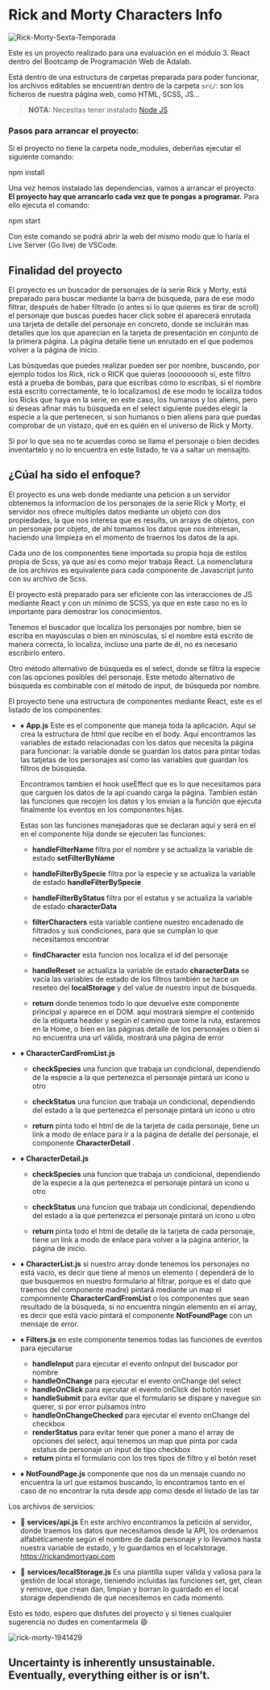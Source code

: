 # Rick and Morty Characters Info

![Rick-Morty-Sexta-Temporada](https://user-images.githubusercontent.com/112553001/207452667-e69eeb74-3d1c-475e-b676-9bf14387baf4.jpg)

Este es un proyecto realizado para una evaluación en el módulo 3. React dentro del Bootcamp de Programación Web de Adalab.

Está dentro de una estructura de carpetas preparada para poder funcionar, los archivos editables se encuentran dentro de la carpeta `src/`: son los ficheros de nuestra página web, como HTML, SCSS, JS...

> **NOTA:** Necesitas tener instalado [Node JS](https://nodejs.org/)

### Pasos para arrancar el proyecto:

Si el proyecto no tiene la carpeta node_modules, deberñas ejecutar el siguiente comando:

npm install

Una vez hemos instalado las dependencias, vamos a arrancar el proyecto. **El proyecto hay que arrancarlo cada vez que te pongas a programar.** Para ello ejecuta el comando:

npm start

Con este comando se podrá abrir la web del mismo modo que lo haría el Live Server (Go live) de VSCode.

## Finalidad del proyecto

El proyecto es un buscador de personajes de la serie Rick y Morty, está preparado para buscar mediante la barra de búsqueda, para de ese modo filtrar, después de haber filtrado (o antes si lo que quieres es tirar de scroll) el personaje que buscas puedes hacer click sobre él aparecerá enrutada una tarjeta de detalle del personaje en concreto, donde se incluirán mas detalles que los que aparecían en la tarjeta de presentación en conjunto de la primera página. La página detalle tiene un enrutado en el que podemos volver a la página de inicio.

Las búsquedas que puedes realizar pueden ser por nombre, buscando, por ejemplo todos los Rick, rick o RICK que quieras (ooooooooh si, este filtro está a prueba de bombas, para que escribas cómo lo escribas, si el nombre está escrito correctamente, te lo localizamos) de ese modo te localiza todos los Ricks que haya en la serie, en este caso, los humanos y los aliens, pero si deseas afinar más tu búsqueda en el select siguiente puedes elegir la especie a la que pertenecen, si son humanos o bien aliens para que puedas comprobar de un vistazo, qué en es quién en el universo de Rick y Morty.

Si por lo que sea no te acuerdas como se llama el personaje o bien decides inventartelo y no lo encuentra en este listado, te va a saltar un mensajito.

## ¿Cúal ha sido el enfoque?

El proyecto es una web donde mediante una peticion a un servidor obtenemos la informacion de los personajes de la serie Rick y Morty, el servidor nos ofrece multiples datos mediante un objeto con dos propiedades, la que nos interesa que es results, un arrays de objetos, con un personaje por objeto, de ahí tomamos los datos que nos interesan, haciendo una limpieza en el momento de traernos los datos de la api.

Cada uno de los componentes tiene importada su propia hoja de estilos propia de Scss, ya que así es como mejor trabaja React. La nomenclatura de los archivos es equivalente para cada componente de Javascript junto con su archivo de Scss.

El proyecto está preparado para ser eficiente con las interacciones de JS mediante React y con un mínimo de SCSS, ya que en este caso no es lo importante para demostrar los conocimientos.

Tenemos el buscador que localiza los personajes por nombre, bien se escriba en mayúsculas o bien en minúsculas, si el nombre está escrito de manera correcta, lo localiza, incluso una parte de él, no es necesario escribirlo entero.

Otro método alternativo de búsqueda es el select, donde se filtra la especie con las opciones posibles del personaje. Este método alternativo de búsqueda es combinable con el método de input, de búsqueda por nombre.

El proyecto tiene una estructura de componentes mediante React, este es el listado de los componentes:

- :diamonds: **App.js**
  Este es el componente que maneja toda la aplicación. Aquí se crea la estructura de html que recibe en el body. Aquí encontramos las variables de estado relacionadas con los datos que necesita la página para funcionar: la variable donde se guardan los datos para pintar todas las tatjetas de los personajes así como las variables que guardan los filtros de búsqueda.

  Encontramos tambien el hook useEffect que es lo que necesitamos para que carguen los datos de la api cuando carga la página.
  Tambíen están las funciones que recojen los datos y los envian a la función que ejecuta finalmente los eventos en los componentes hijas.

  Estas son las funciones manejadoras que se declaran aquí y será en el en el componente hija donde se ejecuten las funciones:

  - <strong>handleFilterName </strong> filtra por el nombre y se actualiza la variable de estado <strong>setFilterByName</strong>

  - <strong>handleFilterBySpecie</strong> filtra por la especie y se actualiza la variable de estado <strong>handleFilterBySpecie</strong>

  - <strong>handleFilterByStatus </strong> filtra por el estatus y se actualiza la variable de estado <strong>characterData</strong>

  - <strong>filterCharacters</strong> esta variable contiene nuestro encadenado de filtrados y sus condiciones, para que se cumplan lo que necesitamos encontrar

  - <strong>findCharacter</strong> esta funcion nos localiza el id del personaje

  - <strong>handleReset</strong> se actualiza la variable de estado <strong>characterData</strong> se vacía las variables de estado de los filtros también se hace un reseteo del <strong>localStorage</strong> y del value de nuestro input de búsqueda.

  - <strong>return</strong> donde tenemos todo lo que devuelve este componente principal y aparece en el DOM. aquí mostrará siempre el contenido de la etiqueta header y según el camino que tome la ruta, estaremos en la Home, o bien en las páginas detalle de los personajes o bien si no encuentra una url válida, mostrará una página de error

- :diamonds: **CharacterCardFromList.js**

  - <strong>checkSpecies</strong> una funcion que trabaja un condicional, dependiendo de la especie a la que pertenezca el personaje pintará un icono u otro

  - <strong>checkStatus</strong> una funcion que trabaja un condicional, dependiendo del estado a la que pertenezca el personaje pintará un icono u otro

  - <strong>return</strong> pinta todo el html de de la tarjeta de cada personaje, tiene un link a modo de enlace para ir a la página de detalle del personaje, el componente <strong>CharacterDetail</strong> .

- :diamonds: **CharacterDetail.js**

  - <strong>checkSpecies</strong> una funcion que trabaja un condicional, dependiendo de la especie a la que pertenezca el personaje pintará un icono u otro

  - <strong>checkStatus</strong> una funcion que trabaja un condicional, dependiendo del estado a la que pertenezca el personaje pintará un icono u otro

  - <strong>return</strong> pinta todo el html de detalle de la tarjeta de cada personaje, tiene un link a modo de enlace para volver a la página anterior, la página de inicio.

- :diamonds: **CharacterList.js**
  si nuestro array donde tenemos los personajes no está vacío, es decir que tiene al menos un elemento ( dependerá de lo que busquemos en nuestro formulario al filtrar, porque es el dato que traemos del componente madre) pintará mediante un map el compomnente <strong>CharacterCardFromList</strong> o los componentes que sean resultado de la búsqueda, si no encuentra ningún elemento en el array, es decir que está vacío pintará el componente <strong>NotFoundPage</strong> con un mensaje de error.

- :diamonds: **Filters.js**
  en este componente tenemos todas las funciones de eventos para ejecutarse
  - <strong>handleInput</strong> para ejecutar el evento onInput del buscador por nombre
  - <strong>handleOnChange</strong> para ejecutar el evento onChange del select
  - <strong>handleOnClick</strong> para ejecutar el evento onClick del botón reset
  - <strong>handleSubmit</strong> para evitar que el formulario se dispare y navegue sin querer, si por error pulsamos intro
  - <strong>handleOnChangeChecked</strong> para ejecutar el evento onChange del checkbox
  - <strong>renderStatus</strong> para evitar tener que poner a mano el array de opciones del select, aquí tenemos un map que pinta por cada estatus de personaje un input de tipo checkbox
  - <strong>return</strong> pinta el formulario con los tres tipos de filtro y el botón reset
- :diamonds: **NotFoundPage.js**
  componente que nos da un mensaje cuando no encuentra la url que estamos buscando, lo encontramos tanto en el caso de no encontrar la ruta desde app como desde el listado de las tar

Los archivos de servicios:

- :gem: **services/api.js**
  En este archivo encontramos la petición al servidor, donde traemos los datos que necesitamos desde la API, los ordenamos alfabéticamente según el nombre de dada personaje y lo llevamos hasta nuestra variable de estado, y lo guardamos en el localstorage. https://rickandmortyapi.com

- :gem: **services/localStorage.js**
  Es una plantilla super válida y valiosa para la gestión de local storage, tieniendo incluidas las funciones set, get, clean y remove, que crean dan, limpian y borran lo guardado en el local storage dependiendo de qué necesitemos en cada momento.

Esto es todo, espero que disfutes del proyecto y si tienes cualquier sugerencia no dudes en comentarmela :smile:

![rick-morty-1941429](https://user-images.githubusercontent.com/112553001/207454118-bd42eec2-3104-4b51-a935-533861173d2c.jpg)

## Uncertainty is inherently unsustainable. Eventually, everything either is or isn’t.
